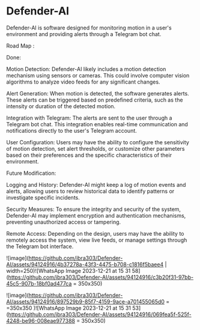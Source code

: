 # Defender-AI
Defender-AI is software designed for monitoring motion in a user's environment and providing alerts through a Telegram bot chat.

Road Map :

Done:

Motion Detection: Defender-AI likely includes a motion detection mechanism using sensors or cameras. This could involve computer vision algorithms to analyze video feeds for any significant changes.

Alert Generation: When motion is detected, the software generates alerts. These alerts can be triggered based on predefined criteria, such as the intensity or duration of the detected motion.

Integration with Telegram: The alerts are sent to the user through a Telegram bot chat. This integration enables real-time communication and notifications directly to the user's Telegram account.

User Configuration: Users may have the ability to configure the sensitivity of motion detection, set alert thresholds, or customize other parameters based on their preferences and the specific     characteristics of their environment.

  Future Modification:
      
Logging and History: Defender-AI might keep a log of motion events and alerts, allowing users to review historical data to identify patterns or investigate specific incidents.

Security Measures: To ensure the integrity and security of the system, Defender-AI may implement encryption and authentication mechanisms, preventing unauthorized access or tampering.

Remote Access: Depending on the design, users may have the ability to remotely access the system, view live feeds, or manage settings through the Telegram bot interface.



![image](https://github.com/ibra303/Defender-AI/assets/94124916/4b37278a-43f3-4475-b708-c1816f5baee4 | width=250)![WhatsApp Image 2023-12-21 at 15 31 58](https://github.com/ibra303/Defender-AI/assets/94124916/c3b20f31-97bb-45c5-907b-18bf0ad477ca = 350x350)


![image](https://github.com/ibra303/Defender-AI/assets/94124916/897529b9-85f7-4159-9ace-a701455065d0 = =350x350 )![WhatsApp Image 2023-12-21 at 15 31 53](https://github.com/ibra303/Defender-AI/assets/94124916/069fea5f-525f-4248-be96-008eae977388 = 350x350)

